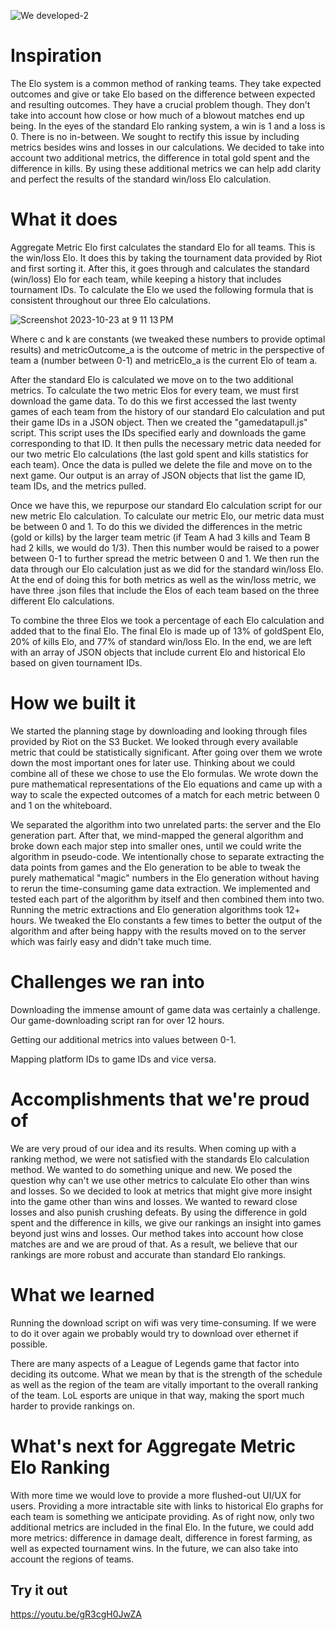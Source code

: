 ![We developed-2](https://github.com/theta205/LoL-Metric-Elo-Rankings/assets/144835847/c66f87f9-dc43-4c9a-8b12-e02fad47cef7)

# Inspiration

The Elo system is a common method of ranking teams. They take expected outcomes and give or take Elo based on the difference between expected and resulting outcomes. They have a crucial problem though. They don't take into account how close or how much of a blowout matches end up being. In the eyes of the standard Elo ranking system, a win is 1 and a loss is 0. There is no in-between. We sought to rectify this issue by including metrics besides wins and losses in our calculations. We decided to take into account two additional metrics, the difference in total gold spent and the difference in kills. By using these additional metrics we can help add clarity and perfect the results of the standard win/loss Elo calculation.

# What it does

Aggregate Metric Elo first calculates the standard Elo for all teams. This is the win/loss Elo. It does this by taking the tournament data provided by Riot and first sorting it. After this, it goes through and calculates the standard (win/loss) Elo for each team, while keeping a history that includes tournament IDs. To calculate the Elo we used the following formula that is consistent throughout our three Elo calculations.

![Screenshot 2023-10-23 at 9 11 13 PM](https://github.com/theta205/LoL-Metric-Elo-Rankings/assets/144835847/3294a31b-e9b4-42e9-920c-f545d3596416)

Where c and k are constants (we tweaked these numbers to provide optimal results) and metricOutcome_a is the outcome of metric in the perspective of team a (number between 0-1) and metricElo_a is the current Elo of team a.

After the standard Elo is calculated we move on to the two additional metrics. To calculate the two metric Elos for every team, we must first download the game data. To do this we first accessed the last twenty games of each team from the history of our standard Elo calculation and put their game IDs in a JSON object. Then we created the "gamedatapull.js" script. This script uses the IDs specified early and downloads the game corresponding to that ID. It then pulls the necessary metric data needed for our two metric Elo calculations (the last gold spent and kills statistics for each team). Once the data is pulled we delete the file and move on to the next game. Our output is an array of JSON objects that list the game ID, team IDs, and the metrics pulled.

Once we have this, we repurpose our standard Elo calculation script for our new metric Elo calculation. To calculate our metric Elo, our metric data must be between 0 and 1. To do this we divided the differences in the metric (gold or kills) by the larger team metric (if Team A had 3 kills and Team B had 2 kills, we would do 1/3). Then this number would be raised to a power between 0-1 to further spread the metric between 0 and 1. We then run the data through our Elo calculation just as we did for the standard win/loss Elo. At the end of doing this for both metrics as well as the win/loss metric, we have three .json files that include the Elos of each team based on the three different Elo calculations.

To combine the three Elos we took a percentage of each Elo calculation and added that to the final Elo. The final Elo is made up of 13% of goldSpent Elo, 20% of kills Elo, and 77% of standard win/loss Elo. In the end, we are left with an array of JSON objects that include current Elo and historical Elo based on given tournament IDs.

# How we built it
 
We started the planning stage by downloading and looking through files provided by Riot on the S3 Bucket. We looked through every available metric that could be statistically significant. After going over them we wrote down the most important ones for later use. Thinking about we could combine all of these we chose to use the Elo formulas. We wrote down the pure mathematical representations of the Elo equations and came up with a way to scale the expected outcomes of a match for each metric between 0 and 1 on the whiteboard.

We separated the algorithm into two unrelated parts: the server and the Elo generation part. After that, we mind-mapped the general algorithm and broke down each major step into smaller ones, until we could write the algorithm in pseudo-code. We intentionally chose to separate extracting the data points from games and the Elo generation to be able to tweak the purely mathematical "magic" numbers in the Elo generation without having to rerun the time-consuming game data extraction. We implemented and tested each part of the algorithm by itself and then combined them into two. Running the metric extractions and Elo generation algorithms took 12+ hours. We tweaked the Elo constants a few times to better the output of the algorithm and after being happy with the results moved on to the server which was fairly easy and didn't take much time.

# Challenges we ran into

Downloading the immense amount of game data was certainly a challenge. Our game-downloading script ran for over 12 hours.

Getting our additional metrics into values between 0-1.

Mapping platform IDs to game IDs and vice versa.

# Accomplishments that we're proud of

We are very proud of our idea and its results. When coming up with a ranking method, we were not satisfied with the standards Elo calculation method. We wanted to do something unique and new. We posed the question why can't we use other metrics to calculate Elo other than wins and losses. So we decided to look at metrics that might give more insight into the game other than wins and losses. We wanted to reward close losses and also punish crushing defeats. By using the difference in gold spent and the difference in kills, we give our rankings an insight into games beyond just wins and losses. Our method takes into account how close matches are and we are proud of that. As a result, we believe that our rankings are more robust and accurate than standard Elo rankings.

# What we learned

Running the download script on wifi was very time-consuming. If we were to do it over again we probably would try to download over ethernet if possible.

There are many aspects of a League of Legends game that factor into deciding its outcome. What we mean by that is the strength of the schedule as well as the region of the team are vitally important to the overall ranking of the team. LoL esports are unique in that way, making the sport much harder to provide rankings on.

# What's next for Aggregate Metric Elo Ranking

With more time we would love to provide a more flushed-out UI/UX for users. Providing a more intractable site with links to historical Elo graphs for each team is something we anticipate providing. As of right now, only two additional metrics are included in the final Elo. In the future, we could add more metrics: difference in damage dealt, difference in forest farming, as well as expected tournament wins. In the future, we can also take into account the regions of teams.


## Try it out

https://youtu.be/gR3cgH0JwZA

